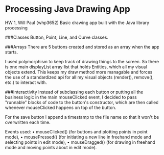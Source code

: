 Processing Java Drawing App
===========

HW 1, Will Paul (whp3652)
Basic drawing app built with the Java library processing

###Classes
Button, Point, Line, and Curve classes. 

###Arrays
There are 5 buttons created and stored as an array when the app starts.

I used polymorphism to keep track of drawing things to the screen. So there is one main displayList array list that holds Entities, which all my visual objects extend. This keeps my draw method more managable and forces the use of a standardized api for all my visual objects (render(), remove(), etc.) to interact with.

###Interactivity
Instead of subclassing each button or putting all the business logic in the main mouseClicked event, I decided to pass "runnable" blocks of code to the button's constructor, which are then called whenever mouseClicked happens on top of the button.

For the save button I append a timestamp to the file name so that it won't be overwritten each time.

Events used:
• mouseClicked() (for buttons and plotting points in point mode),
• mousePressed() (for initiating a new line in freehand mode and selecting points in edit mode),
• mouseDragged() (for drawing in freehand mode and moving points about in edit mode).

